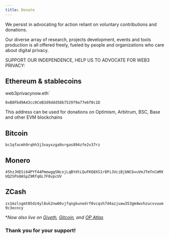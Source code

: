 ```yaml
---
title: Donate
---
```


We persist in advocating for action reliant on voluntary contributions and donations. 

Our diverse array of research, projects development, events and tools production is all offered freely, fueled by people and organizations who care about digital privacy.


SUPPORT OUR INDEPENDENCE, HELP US TO ADVOCATE FOR WEB3 PRIVACY:


## Ethereum & stablecoins 

web3privacynow.eth`

`0xB8Fbd9A43cc0CeB3d9ddd58b752979a77e6f0c1D`

This address can be used for donations on Optimism, Arbitrum, BSC, Base and other EVM blockchains


## Bitcoin

`bc1qfacmh9rqhh3j3xayxzga9xrgas894zfe2v37rz`


## Monero

`45hzJHESi64PYf44PmewggSNcxjLqBYdtLQuFKQ8XS1r8PiJUciBjbNCbvuVmJTmTnCmMXUQ2SPo8ASpZ9Rfq6L7F8vpcUV`


## ZCash 

`zs1mzlsgmt05dz4yl8uk2nw66vjfqngkunedrf0vcqsh7d4azjuaw353gm4wvhzucvvuum9c3ecncy`


**Now also live on [Giveth](https://giveth.io/project/web3privacy-now-advocating-for-digital-privacy), [Gitcoin](https://explorer.gitcoin.co/#/projects/0x233b3b3a4e2e0f114c2fb5412e810d9fcab0138b4b3087f268628a62c5b3e5c0), and [OP Atlas](https://atlas.optimism.io/web3privacynow.eth)*


### Thank you for your support!
